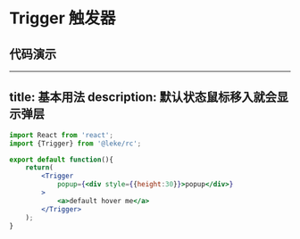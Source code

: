 # Trigger 触发器

## 代码演示

---    
title: 基本用法
description: 默认状态鼠标移入就会显示弹层
---

```jsx
import React from 'react';
import {Trigger} from '@leke/rc';

export default function(){
    return(
        <Trigger 
            popup={<div style={{height:30}}>popup</div>}
        >
            <a>default hover me</a>
        </Trigger>
    );
}
```

